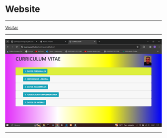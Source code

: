 
# Website
---

 

[Visitar](https://juamaya.github.io/curriculum-juan)

---

![curriculum](./curriculum.png "curriculum")

---
